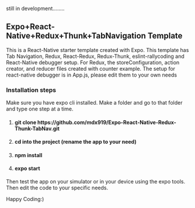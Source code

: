 still in development........
<h2>Expo+React-Native+Redux+Thunk+TabNavigation Template</h2>
    This is a React-Native starter template created with Expo.
This template has Tab Navigation, Redux, React-Redux, Redux-Thunk, eslint-rallycoding and React-Native debugger setup.
For Redux, the storeConfiguration, action creator, and reducer files created with counter example.
The setup for react-native debugger is in App.js, please edit them to your own needs

<h3>Installation steps</h3>
    Make sure you have expo cli installed. Make a folder and go to that folder and type one step at a time. 
    </br>
<ol>
  <li><h4>git clone https://github.com/mdx919/Expo-React-Native-Redux-Thunk-TabNav.git</h4></li>
  <li><h4>cd into the project (rename the app to your need)</h4></li>
  <li><h4>npm install</h4></li>
  <li><h4>expo start</h4></li>
</ol>

<p>Then test the app on your simulator or in your device using the expo tools. Then edit the code to your specific needs.</p>
Happy Coding:)

